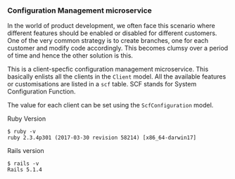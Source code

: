 ### Configuration Management microservice

In the world of product development, we often face this scenario where different features should be enabled or disabled for different customers. One of the very common strategy is to create branches, one for each customer and modify code accordingly. This becomes clumsy over a period of time and hence the other solution is this.

This is a client-specfic configuration management microservice. This basically enlists all the clients in the `Client` model. All the available features or customisations are listed in a `scf` table. SCF stands for System Configuration Function.

The value for each client can be set using the `ScfConfiguration` model. 


Ruby Version

```
$ ruby -v
ruby 2.3.4p301 (2017-03-30 revision 58214) [x86_64-darwin17]
```

Rails version
```
$ rails -v
Rails 5.1.4
```

